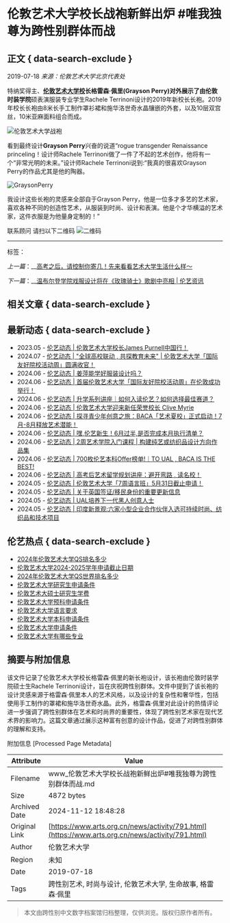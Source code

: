 # 伦敦艺术大学校长战袍新鲜出炉 #唯我独尊为跨性别群体而战

## 正文 { data-search-exclude }


2019-07-18 _来源：伦敦艺术大学北京代表处_

特纳奖得主、**[伦敦艺术大学校](https://www.arts.org.cn/)**长格雷森·佩里(Grayson Perry)对外展示了由**伦敦时装学院**硕表演服装专业学生Rachele Terrinoni设计的2019年新校长长袍。2019年校长长袍由8米长手工制作罩衫裙和施华洛世奇水晶镶嵌的外套，以及10层双宫丝，10米亚麻面料组合而成。 

![伦敦艺术大学战袍](https://www.arts.org.cn/uploadfile/2019/0718/20190718103138394.jpeg) 

看到最终设计**Grayson Perry**兴奋的说道“rogue transgender Renaissance princeling！设计师Rachele Terrinoni做了一件了不起的艺术创作，他将有一个“非常光明的未来。”设计师Rachele Terrinoni说到:“我真的很喜欢Grayson Perry的作品尤其是他的陶器。 

![GraysonPerry](https://www.arts.org.cn/uploadfile/2019/0718/20190718103220270.jpeg) 

我设计这些长袍的灵感来全部自于Grayson Perry，他是一位多才多艺的艺术家，喜欢各种不同的创造性艺术，从服装到时尚、设计和表演。他是个才华横溢的艺术家，这件衣服是为他量身定制的！” 

联系顾问 请扫以下二维码 ![二维码](https://www.arts.org.cn/uploadfile/2019/0718/20190718103703366.jpeg)

---

标签：

_上一篇_：__[高考之后，请控制你寄几！先来看看艺术大学生活什么样～](https://www.arts.org.cn/news/activity/790.html) 

_下一篇_：__[温布尔登学院戏服设计将在《玫瑰骑士》歌剧中亮相 | 伦艺资讯](https://www.arts.org.cn/news/activity/793.html) 

## 相关文章 { data-search-exclude }

[](https://jinshuju.net/f/gFYyOp)

## 最新动态 { data-search-exclude }

-   2023.05 - [伦艺动态 | 伦敦艺术大学校长James Purnell中国行！](https://www.arts.org.cn/news/activity/1897.html)
-   2024.07 - [伦艺动态 | "全球高校联动 , 共探教育未来" | 伦敦艺术大学「国际友好院校活动周」圆满收官！](https://www.arts.org.cn/news/activity/2159.html)
-   2024.06 - [伦艺动态 | 姜萍能学好服装设计吗？](https://www.arts.org.cn/news/activity/2158.html)
-   2024.06 - [伦艺动态 | 首届伦敦艺术大学「国际友好院校活动周」在伦敦成功举行！](https://www.arts.org.cn/news/activity/2157.html)
-   2024.06 - [伦艺动态 | 升学系列讲座｜如何入读伦艺？如何选择最佳赛道？](https://www.arts.org.cn/news/activity/2149.html)
-   2024.06 - [伦艺动态 | 伦敦艺术大学迎来新任荣誉校长 Clive Myrie](https://www.arts.org.cn/news/activity/2142.html)
-   2024.06 - [伦艺动态 | 探寻青少年创意之旅：BACA「艺术夏校」正式启动！7月-8月释放艺术潜能！](https://www.arts.org.cn/news/activity/2139.html)
-   2024.06 - [伦艺动态 | 嘿,伦艺新生！6月过半,是否完成本月执行清单？](https://www.arts.org.cn/news/activity/2138.html)
-   2024.06 - [伦艺动态 | 2周艺术学院入门课程 | 构建纯艺或纺织品设计方向作品集](https://www.arts.org.cn/news/activity/2128.html)
-   2024.06 - [伦艺动态 | 700枚伦艺本科Offer榜单!｜TO UAL , BACA IS THE BEST!](https://www.arts.org.cn/news/activity/2127.html)
-   2024.06 - [伦艺动态 | 高考后艺术留学规划讲座：避开弯路 , 读名校！](https://www.arts.org.cn/news/activity/2125.html)
-   2024.05 - [伦艺动态 | 伦敦艺术大学「7周语言班」5月31日截止申请！](https://www.arts.org.cn/news/activity/2124.html)
-   2024.05 - [伦艺动态 | 关于英国签证/移民身份的重要更新信息](https://www.arts.org.cn/news/activity/2123.html)
-   2024.05 - [伦艺动态 | UAL培养下一代黑人创意人士](https://www.arts.org.cn/news/activity/2122.html)
-   2024.05 - [伦艺动态 | 印度新景观:六家小型企业合作伙伴入选可持续时尚、纺织品和技术项目](https://www.arts.org.cn/news/activity/2121.html)

## 伦艺热点 { data-search-exclude }

-   [2024年伦敦艺术大学QS排名多少](https://www.arts.org.cn/news/cjwt/1707.html)
-   [伦敦艺术大学2024-2025学年申请截止日期](https://www.arts.org.cn/news/cjwt/1746.html)
-   [2024年伦敦艺术大学QS世界排名多少](https://www.arts.org.cn/news/cjwt/1933.html)
-   [伦敦艺术大学研究生申请条件](https://www.arts.org.cn/news/cjwt/1763.html)
-   [伦敦艺术大硕士研究生学费](https://www.arts.org.cn/news/cjwt/1773.html)
-   [伦敦艺术大学预科申请条件](https://www.arts.org.cn/news/cjwt/1760.html)
-   [伦敦艺术大学语言要求](https://www.arts.org.cn/news/cjwt/1782.html)
-   [伦敦艺术大学本科申请条件](https://www.arts.org.cn/news/cjwt/1762.html)
-   [伦敦艺术大学申请条件](https://www.arts.org.cn/news/cjwt/1764.html)
-   [伦敦艺术大学有哪些专业](https://www.arts.org.cn/news/cjwt/1975.html)

## 摘要与附加信息

<!-- tcd_abstract -->
该文件记录了伦敦艺术大学校长格雷森·佩里的新长袍设计，该长袍由伦敦时装学院硕士生Rachele Terrinoni设计，旨在庆祝跨性别群体。文件中提到了该长袍的设计灵感来源于格雷森·佩里本人的艺术风格，以及设计的复杂性和奢华性，包括使用手工制作的罩裙和施华洛世奇水晶。此外，格雷森·佩里对此设计的热情评论进一步强调了跨性别群体在艺术和时尚界的重要性，体现了跨性别艺术家在现代艺术界的影响力。这篇文章通过展示这种富有创意的设计作品，促进了对跨性别群体的理解和支持。
<!-- tcd_abstract_end -->

附加信息 [Processed Page Metadata]

| Attribute       | Value                                  |
|-----------------|----------------------------------------|
| Filename        | www_伦敦艺术大学校长战袍新鲜出炉#唯我独尊为跨性别群体而战.md                             |
| Size            | 4872 bytes                           |
| Archived Date   | 2024-11-12 18:48:28                             |
| Original Link   | [https://www.arts.org.cn/news/activity/791.html](https://www.arts.org.cn/news/activity/791.html)                       |
| Author          | 伦敦艺术大学                               |
| Region          | 未知                               |
| Date            | 2019-07-18                                 |
| Tags            | 跨性别艺术, 时尚与设计, 伦敦艺术大学, 生命故事, 格雷森·佩里                                 |
>
> 本文由跨性别中文数字档案馆归档整理，仅供浏览。版权归原作者所有。
>